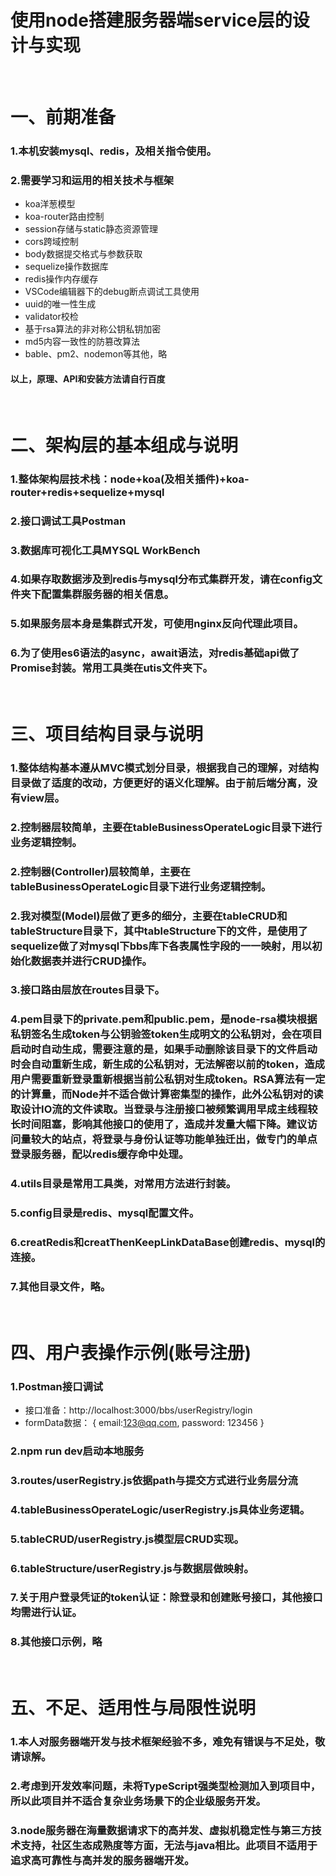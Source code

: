 # 使用node搭建服务器端service层的设计与实现
&nbsp;
# 一、前期准备
### 1.本机安装mysql、redis，及相关指令使用。
### 2.需要学习和运用的相关技术与框架
* koa洋葱模型
* koa-router路由控制
* session存储与static静态资源管理
* cors跨域控制
* body数据提交格式与参数获取
* sequelize操作数据库
* redis操作内存缓存
* VSCode编辑器下的debug断点调试工具使用
* uuid的唯一性生成
* validator校检
* 基于rsa算法的非对称公钥私钥加密
* md5内容一致性的防篡改算法
* bable、pm2、nodemon等其他，略
#### 以上，原理、API和安装方法请自行百度
&nbsp;
# 二、架构层的基本组成与说明
### 1.整体架构层技术栈：node+koa(及相关插件)+koa-router+redis+sequelize+mysql
### 2.接口调试工具Postman
### 3.数据库可视化工具MYSQL WorkBench
### 4.如果存取数据涉及到redis与mysql分布式集群开发，请在config文件夹下配置集群服务器的相关信息。
### 5.如果服务层本身是集群式开发，可使用nginx反向代理此项目。
### 6.为了使用es6语法的async，await语法，对redis基础api做了Promise封装。常用工具类在utis文件夹下。
&nbsp;
# 三、项目结构目录与说明
### 1.整体结构基本遵从MVC模式划分目录，根据我自己的理解，对结构目录做了适度的改动，方便更好的语义化理解。由于前后端分离，没有view层。
### 2.控制器层较简单，主要在tableBusinessOperateLogic目录下进行业务逻辑控制。
### 2.控制器(Controller)层较简单，主要在tableBusinessOperateLogic目录下进行业务逻辑控制。
### 2.我对模型(Model)层做了更多的细分，主要在tableCRUD和tableStructure目录下，其中tableStructure下的文件，是使用了sequelize做了对mysql下bbs库下各表属性字段的一一映射，用以初始化数据表并进行CRUD操作。
### 3.接口路由层放在routes目录下。
### 4.pem目录下的private.pem和public.pem，是node-rsa模块根据私钥签名生成token与公钥验签token生成明文的公私钥对，会在项目启动时自动生成，需要注意的是，如果手动删除该目录下的文件启动时会自动重新生成，新生成的公私钥对，无法解密以前的token，造成用户需要重新登录重新根据当前公私钥对生成token。RSA算法有一定的计算量，而Node并不适合做计算密集型的操作，此外公私钥对的读取设计IO流的文件读取。当登录与注册接口被频繁调用早成主线程较长时间阻塞，影响其他接口的使用了，造成并发量大幅下降。建议访问量较大的站点，将登录与身份认证等功能单独迁出，做专门的单点登录服务器，配以redis缓存命中处理。
### 4.utils目录是常用工具类，对常用方法进行封装。
### 5.config目录是redis、mysql配置文件。
### 6.creatRedis和creatThenKeepLinkDataBase创建redis、mysql的连接。
### 7.其他目录文件，略。
&nbsp;
# 四、用户表操作示例(账号注册)
### 1.Postman接口调试
* 接口准备：http://localhost:3000/bbs/userRegistry/login
* formData数据：
{
    email:123@qq.com,
    password: 123456
}
### 2.npm run dev启动本地服务
### 3.routes/userRegistry.js依据path与提交方式进行业务层分流
### 4.tableBusinessOperateLogic/userRegistry.js具体业务逻辑。
### 5.tableCRUD/userRegistry.js模型层CRUD实现。
### 6.tableStructure/userRegistry.js与数据层做映射。
### 7.关于用户登录凭证的token认证：除登录和创建账号接口，其他接口均需进行认证。
### 8.其他接口示例，略
&nbsp;
# 五、不足、适用性与局限性说明
### 1.本人对服务器端开发与技术框架经验不多，难免有错误与不足处，敬请谅解。
### 2.考虑到开发效率问题，未将TypeScript强类型检测加入到项目中，所以此项目并不适合复杂业务场景下的企业级服务开发。
### 3.node服务器在海量数据请求下的高并发、虚拟机稳定性与第三方技术支持，社区生态成熟度等方面，无法与java相比。此项目不适用于追求高可靠性与高并发的服务器端开发。
